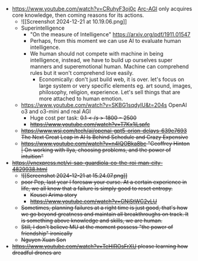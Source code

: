 - https://www.youtube.com/watch?v=CRuhyF3oj0c [Arc-AGI](https://arcprize.org/arc) only acquires core knowledge, then coming reasons for its actions.
	- ![[Screenshot 2024-12-21 at 10.19.06.png]]
	- Superintelligence
		- "On the measure of Intelligence" https://arxiv.org/pdf/1911.01547
		- Perhaps, from this moment we can use AI to evaluate human intelligence.
		- We human should not compete with machine in being intelligence, instead, we have to build up ourselves super manners and superemotional human. Machine can comprehend rules but it won't comprehend love easily.
			- Economically: don't just build web, it is over. let's focus on large system or very specific elements eg. art sound, images, philosophy, religion, experience. Let's sell things that are more attached to human emotion.
	- https://www.youtube.com/watch?v=SKBG1sqdyIU&t=204s OpenAI o3 and o3-mini and real AGI
		- Huge cost per task: <s>0.1$</s> 1800-2500$
		- https://www.youtube.com/watch?v=T7Kx1jLspfc
	- https://www.wsj.com/tech/ai/openai-gpt5-orion-delays-639e7693 The Next Great Leap in AI Is Behind Schedule and Crazy Expensive
	- https://www.youtube.com/watch?v=n4IQOBka8bc "Geoffrey Hinton | On working with Ilya, choosing problems, and the power of intuition"
- https://vnexpress.net/vi-sao-guardiola-co-the-roi-man-city-4829938.html
	- ![[Screenshot 2024-12-21 at 15.24.07.png]]
	- poor Pep, last year I foresaw your curse. At a certain experience in life, we all know that a failure is simply good to reset entropy.
		- Kousei Arima story
		- https://www.youtube.com/watch?v=GNjStWG2vLU
	- Sometimes, planning failures at a right time is just good, that's how we go beyond greatness and maintain all breakthroughs on track. It is something above knowledge and skills, we are human.
	- Still, I don't believe MU at the moment possess "the power of friendship" ironically
	- Nguyen Xuan Son
- https://www.youtube.com/watch?v=TeHIROsFrXU please learning how dreadful drones are